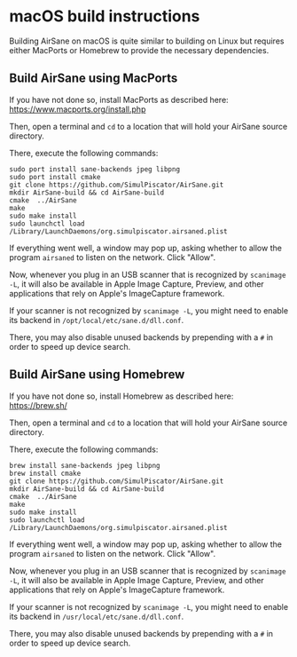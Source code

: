 # macOS build instructions
Building AirSane on macOS is quite similar to building on Linux but
requires either MacPorts or Homebrew to provide the necessary dependencies.

## Build AirSane using MacPorts
If you have not done so, install MacPorts as described here:
https://www.macports.org/install.php

Then, open a terminal and `cd` to a location that will hold your AirSane
source directory.

There, execute the following commands:
```
sudo port install sane-backends jpeg libpng
sudo port install cmake
git clone https://github.com/SimulPiscator/AirSane.git
mkdir AirSane-build && cd AirSane-build
cmake  ../AirSane
make
sudo make install
sudo launchctl load /Library/LaunchDaemons/org.simulpiscator.airsaned.plist 
```

If everything went well, a window may pop up, asking whether to allow
the program `airsaned` to listen on the network. Click "Allow".

Now, whenever you plug in an USB scanner that is recognized by `scanimage -L`, 
it will also be available in Apple Image Capture, Preview, and other applications
that rely on Apple's ImageCapture framework.

If your scanner is not recognized by `scanimage -L`, you might need to enable
its backend in `/opt/local/etc/sane.d/dll.conf`.

There, you may also disable unused backends by prepending with a `#` in order
to speed up device search.

## Build AirSane using Homebrew
If you have not done so, install Homebrew as described here:
https://brew.sh/

Then, open a terminal and `cd` to a location that will hold your AirSane
source directory.

There, execute the following commands:
```
brew install sane-backends jpeg libpng
brew install cmake
git clone https://github.com/SimulPiscator/AirSane.git
mkdir AirSane-build && cd AirSane-build
cmake  ../AirSane
make
sudo make install
sudo launchctl load /Library/LaunchDaemons/org.simulpiscator.airsaned.plist 
```

If everything went well, a window may pop up, asking whether to allow
the program `airsaned` to listen on the network. Click "Allow".

Now, whenever you plug in an USB scanner that is recognized by `scanimage -L`, 
it will also be available in Apple Image Capture, Preview, and other applications
that rely on Apple's ImageCapture framework.

If your scanner is not recognized by `scanimage -L`, you might need to enable
its backend in `/usr/local/etc/sane.d/dll.conf`.

There, you may also disable unused backends by prepending with a `#` in order
to speed up device search.
